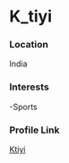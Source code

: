 # K_tiyi

### Location

India


### Interests

-Sports


### Profile Link

[Ktiyi](https://github.com/ktiyi)
